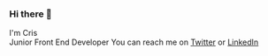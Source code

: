### Hi there 👋
I'm Cris  
Junior Front End Developer
You can reach me on [Twitter](https://twitter.com/Krais_me) or [LinkedIn](https://www.linkedin.com/in/cristinafernandezv/)
<!--
**CriSFV/CriSFV** is a ✨ _special_ ✨ repository because its `README.md` (this file) appears on your GitHub profile.

Here are some ideas to get you started:

- 🔭 I’m currently working on ...
- 🌱 I’m currently learning ...
- 👯 I’m looking to collaborate on ...
- 🤔 I’m looking for help with ...
- 💬 Ask me about ...
- 📫 How to reach me: ...
- 😄 Pronouns: ...
- ⚡ Fun fact: ...
-->
